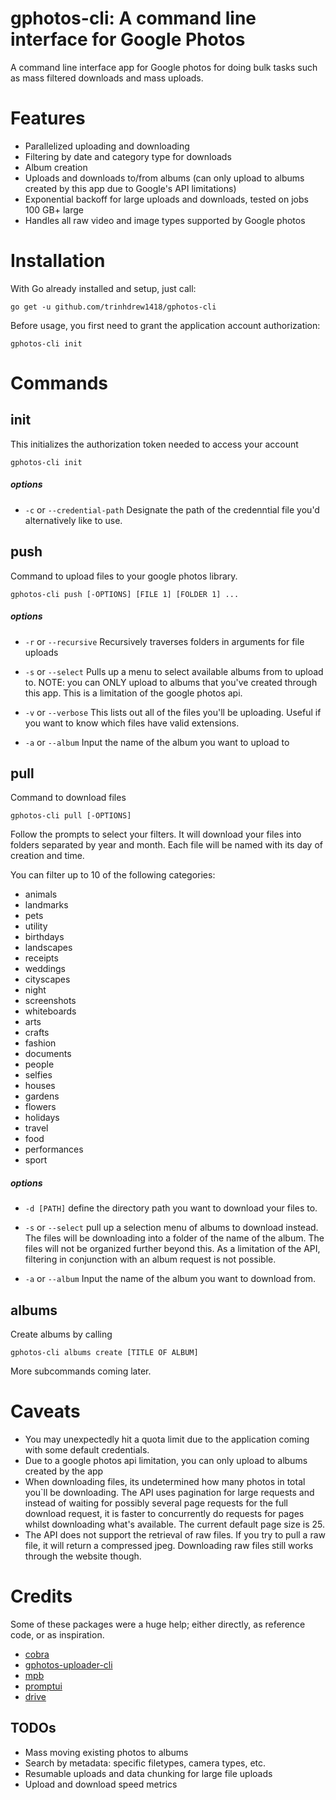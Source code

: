 # gphotos-cli: A command line interface for Google Photos

A command line interface app for Google photos for doing bulk tasks such as mass filtered downloads
and mass uploads.

# Features

* Parallelized uploading and downloading
* Filtering by date and category type for downloads
* Album creation
* Uploads and downloads to/from albums (can only upload to albums created by this app due to Google's API limitations)
* Exponential backoff for large uploads and downloads, tested on jobs 100 GB+ large
* Handles all raw video and image types supported by Google photos

# Installation

With Go already installed and setup, just call:

`go get -u github.com/trinhdrew1418/gphotos-cli`

Before usage, you first need to grant the application account authorization:

`gphotos-cli init`

# Commands
## init

This initializes the authorization token needed to access your account

`gphotos-cli init`

##### options

* `-c` or `--credential-path`
Designate the path of the credenntial file you'd alternatively like to use.

## push

Command to upload files to your google photos library.

`gphotos-cli push [-OPTIONS] [FILE 1] [FOLDER 1] ...`

##### options

* `-r` or `--recursive`
    Recursively traverses folders in arguments for file uploads

* `-s` or `--select`
    Pulls up a menu to select available albums from to upload to. NOTE: you can ONLY upload to
    albums that you've created through this app. This is a limitation of the google photos api.

* `-v` or `--verbose`
    This lists out all of the files you'll be uploading. Useful if you want to know which files have
    valid extensions.
 
* `-a` or `--album`
    Input the name of the album you want to upload to

## pull

Command to download files

`gphotos-cli pull [-OPTIONS]`

Follow the prompts to select your filters. It will download your files into folders separated by year and month. Each
file will be named with its day of creation and time.

You can filter up to 10 of the following categories:

* animals
* landmarks
* pets
* utility
* birthdays
* landscapes
* receipts
* weddings
* cityscapes
* night
* screenshots
* whiteboards
* arts
* crafts
* fashion
* documents
* people
* selfies
* houses
* gardens
* flowers
* holidays
* travel
* food
* performances
* sport

##### options

* `-d [PATH]`
    define the directory path you want to download your files to.
    
* `-s` or `--select`
    pull up a selection menu of albums to download instead. The files will be downloading
    into a folder of the name of the album. The files will not be organized further beyond
    this. As a limitation of the API, filtering in conjunction with an album request is 
    not possible.
    
* `-a` or `--album`
    Input the name of the album you want to download from.

## albums

Create albums by calling

`gphotos-cli albums create [TITLE OF ALBUM]`

More subcommands coming later.

# Caveats

* You may unexpectedly hit a quota limit due to the application coming with some default credentials.
* Due to a google photos api limitation, you can only upload to albums created by the app
* When downloading files, its undetermined how many photos in total you`ll be downloading. The API uses pagination for large
requests and instead of waiting for possibly several page requests for the full download request, it is faster to
concurrently do requests for pages whilst downloading what's available. The current default page size is 25.
* The API does not support the retrieval of raw files. If you try to pull a raw file, it will return a compressed jpeg. Downloading
raw files still works through the website though.

# Credits
Some of these packages were a huge help; either directly, as reference code, or as inspiration.

* [cobra](https://github.com/spf13/cobra)
* [gphotos-uploader-cli](https://github.com/nmrshll/gphotos-uploader-cli)
* [mpb](https://github.com/vbauerster/mpb)
* [promptui](https://github.com/manifoldco/promptui)
* [drive](https://github.com/odeke-em/drive)


## TODOs

* Mass moving existing photos to albums
* Search by metadata: specific filetypes, camera types, etc.
* Resumable uploads and data chunking for large file uploads
* Upload and download speed metrics